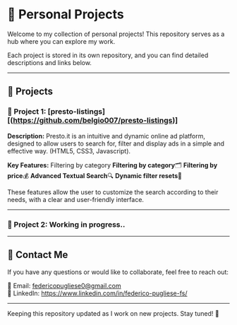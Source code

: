 # 📂 Personal Projects  

Welcome to my collection of personal projects! This repository serves as a hub where you can explore my work.  

Each project is stored in its own repository, and you can find detailed descriptions and links below.  

---

## 🔹 Projects  

### 🚀 Project 1: [presto-listings][(https://github.com/belgio007/presto-listings)] 
**Description:** Presto.it is an intuitive and dynamic online ad platform, designed to allow users to search for, filter and display ads in a simple and effective way. (HTML5, CSS3, Javascript).  

**Key Features:** Filtering by category
    **Filtering by category**🗂️
    **Filtering by price**💰
    **Advanced Textual Search**🔍
    **Dynamic filter resets**🔄

These features allow the user to customize the search according to their needs, with a clear and user-friendly interface.

---

### 🔹 Project 2: Working in progress..
---

## 📩 Contact Me  
If you have any questions or would like to collaborate, feel free to reach out:  

📧 Email: federicopugliese0@gmail.com  
💼 LinkedIn: https://www.linkedin.com/in/federico-pugliese-fs/

---

Keeping this repository updated as I work on new projects. Stay tuned! 🚀  
